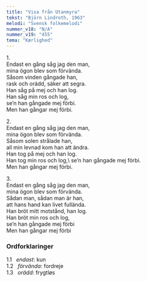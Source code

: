 ```yaml
---
title: "Visa från Utanmyra"
tekst: "Björn Lindroth, 1963"
melodi: "Svensk folkemelodi"
nummer_v18: "N/A"
nummer_v19: "455"
tema: "Kærlighed"
---
```


1\.\
Endast en gång såg jag den man,\
mina ögon blev som förvända.\
Såsom vinden gångade han,\
rask och orädd, säker att segra.\
Han såg på mej och han log.\
Han såg min ros och log,\
se’n han gångade mej förbi.\
Men han gångar mej förbi.

2\.\
Endast en gång såg jag den man,\
mina ögon blev som förvända.\
Såsom solen strålade han,\
all min levnad kom han att ändra.\
Han tog på mej och han log.\
Han tog min ros och log,\ 
se’n han gångade mej förbi.\
Men han gångar mej förbi.

3\.\
Endast en gång såg jag den man,\
mina ögon blev som förvända.\
Sådan man, sådan man är han,\
att hans hand kan livet fullända.\
Han bröt mitt motstånd, han log.\
Han bröt min ros och log,\
se’n han gångade mej förbi\
Men han gångar mej förbi

### Ordforklaringer
1.1   *endast*: kun\
1.2   *förvända*: fordreje\
1.3   *orädd*: frygtløs